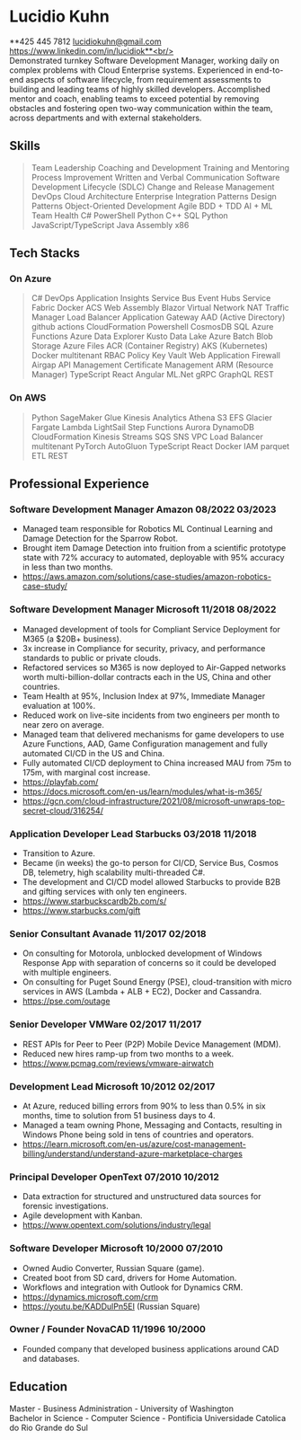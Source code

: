 # Lucidio Kuhn

**425 445 7812 lucidiokuhn@gmail.com https://www.linkedin.com/in/lucidiok**<br/><br/>
Demonstrated turnkey Software Development Manager, working daily on complex problems with Cloud Enterprise systems. Experienced in end-to-end aspects of software lifecycle, from requirement assessments to building and leading teams of highly skilled developers. Accomplished mentor and coach, enabling teams to exceed potential by removing obstacles and fostering open two-way communication within the team, across departments and with external stakeholders.
## Skills
> Team Leadership
> Coaching and Development
> Training and Mentoring
> Process Improvement
> Written and Verbal Communication
> Software Development Lifecycle (SDLC)
> Change and Release Management
> DevOps
> Cloud Architecture
> Enterprise Integration Patterns
> Design Patterns
> Object-Oriented Development
> Agile
> BDD + TDD
> AI + ML
> Team Health
> C#
> PowerShell
> Python
> C++
> SQL
> Python
> JavaScript/TypeScript
> Java
> Assembly x86

## Tech Stacks

### On Azure
> C#
> DevOps
> Application Insights
> Service Bus
> Event Hubs
> Service Fabric
> Docker
> ACS
> Web Assembly
> Blazor
> Virtual Network NAT
> Traffic Manager
> Load Balancer
> Application Gateway
> AAD (Active Directory)
> github actions
> CloudFormation
> Powershell
> CosmosDB
> SQL
> Azure Functions
> Azure Data Explorer
> Kusto
> Data Lake
> Azure Batch
> Blob Storage
> Azure Files
> ACR (Container Registry)
> AKS (Kubernetes)
> Docker
> multitenant
> RBAC
> Policy
> Key Vault
> Web Application Firewall
> Airgap
> API Management
> Certificate Management
> ARM (Resource Manager)
> TypeScript
> React
> Angular
> ML.Net
> gRPC
> GraphQL
> REST

### On AWS
> Python
> SageMaker
> Glue
> Kinesis Analytics
> Athena
> S3
> EFS
> Glacier
> Fargate
> Lambda
> LightSail
> Step Functions
> Aurora
> DynamoDB
> CloudFormation
> Kinesis Streams
> SQS
> SNS
> VPC
> Load Balancer
> multitenant
> PyTorch
> AutoGluon
> TypeScript
> React
> Docker
> IAM
> parquet
> ETL
> REST

## Professional Experience

### Software Development Manager Amazon 08/2022 03/2023
* Managed team responsible for Robotics ML Continual Learning and Damage Detection for the Sparrow Robot.
* Brought item Damage Detection into fruition from a scientific prototype state with 72% accuracy to automated, deployable with 95% accuracy in less than two months.
* https://aws.amazon.com/solutions/case-studies/amazon-robotics-case-study/

### Software Development Manager Microsoft 11/2018 08/2022
* Managed development of tools for Compliant Service Deployment for M365 (a $20B+ business).
* 3x increase in Compliance for security, privacy, and performance standards to public or private clouds.
* Refactored services so M365 is now deployed to Air-Gapped networks worth multi-billion-dollar contracts each in the US, China and other countries.
* Team Health at 95%, Inclusion Index at 97%, Immediate Manager evaluation at 100%.
* Reduced work on live-site incidents from two engineers per month to near zero on average.
* Managed team that delivered mechanisms for game developers to use Azure Functions, AAD, Game Configuration management and fully automated CI/CD in the US and China.
* Fully automated CI/CD deployment to China increased MAU from 75m to 175m, with marginal cost increase.
* https://playfab.com/
* https://docs.microsoft.com/en-us/learn/modules/what-is-m365/
* https://gcn.com/cloud-infrastructure/2021/08/microsoft-unwraps-top-secret-cloud/316254/

### Application Developer Lead Starbucks 03/2018 11/2018
* Transition to Azure.
* Became (in weeks) the go-to person for CI/CD, Service Bus, Cosmos DB, telemetry, high scalability multi-threaded C#.
* The development and CI/CD model allowed Starbucks to provide B2B and gifting services with only ten engineers.
* https://www.starbuckscardb2b.com/s/
* https://www.starbucks.com/gift

### Senior Consultant Avanade 11/2017 02/2018
* On consulting for Motorola, unblocked development of Windows Response App with separation of concerns so it could be developed with multiple engineers.
* On consulting for Puget Sound Energy (PSE), cloud-transition with micro services in AWS (Lambda + ALB + EC2), Docker and Cassandra.
* https://pse.com/outage

### Senior Developer VMWare 02/2017 11/2017
* REST APIs for Peer to Peer (P2P) Mobile Device Management (MDM).
* Reduced new hires ramp-up from two months to a week.
* https://www.pcmag.com/reviews/vmware-airwatch

### Development Lead Microsoft 10/2012 02/2017
* At Azure, reduced billing errors from 90% to less than 0.5% in six months, time to solution from 51 business days to 4.
* Managed a team owning Phone, Messaging and Contacts, resulting in Windows Phone being sold in tens of countries and operators.
* https://learn.microsoft.com/en-us/azure/cost-management-billing/understand/understand-azure-marketplace-charges

### Principal Developer OpenText 07/2010 10/2012
* Data extraction for structured and unstructured data sources for forensic investigations.
* Agile development with Kanban.
* https://www.opentext.com/solutions/industry/legal

### Software Developer Microsoft 10/2000 07/2010
* Owned Audio Converter, Russian Square (game).
* Created boot from SD card, drivers for Home Automation.
* Workflows and integration with Outlook for Dynamics CRM.
* https://dynamics.microsoft.com/crm
* https://youtu.be/KADDulPn5EI (Russian Square)

### Owner / Founder NovaCAD 11/1996 10/2000
* Founded company that developed business applications around CAD and databases.


## Education
Master - Business Administration - University of Washington<br/>
Bachelor in Science - Computer Science - Pontificia Universidade Catolica do Rio Grande do Sul<br/>
